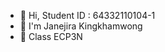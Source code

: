 - 👋 Hi, Student ID : 64332110104-1
- 👀 I'm Janejira Kingkhamwong
- 🌱 Class ECP3N

<!---
64332110104-1/64332110104-1 is a ✨ special ✨ repository because its `README.md` (this file) appears on your GitHub profile.
You can click the Preview link to take a look at your changes.
--->
